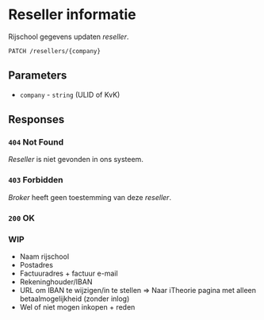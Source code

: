 # Reseller informatie
Rijschool gegevens updaten <dfn>reseller</dfn>.<br>

```apacheconf
PATCH /resellers/{company}
```

## Parameters
* `company` - `string` (ULID of KvK)

## Responses
### `404` Not Found
<dfn>Reseller</dfn> is niet gevonden in ons systeem.

### `403` Forbidden
<dfn>Broker</dfn> heeft geen toestemming van deze <dfn>reseller</dfn>.

### `200` OK

### WIP
- Naam rijschool
- Postadres
- Factuuradres + factuur e-mail
- Rekeninghouder/IBAN
- URL om IBAN te wijzigen/in te stellen => Naar iTheorie pagina met alleen
  betaalmogelijkheid (zonder inlog)
- Wel of niet mogen inkopen + reden
